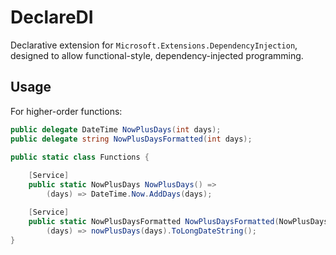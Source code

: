 # DeclareDI

Declarative extension for `Microsoft.Extensions.DependencyInjection`, designed to allow functional-style, dependency-injected programming.

## Usage

For higher-order functions:

```C#
public delegate DateTime NowPlusDays(int days);
public delegate string NowPlusDaysFormatted(int days);

public static class Functions {
    
    [Service]
    public static NowPlusDays NowPlusDays() => 
        (days) => DateTime.Now.AddDays(days);

    [Service]
    public static NowPlusDaysFormatted NowPlusDaysFormatted(NowPlusDays nowPlusDays) => 
        (days) => nowPlusDays(days).ToLongDateString();
}
```
